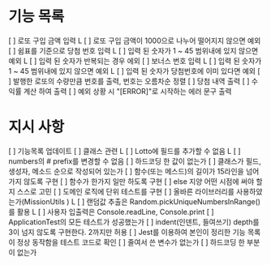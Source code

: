 # 기능 목록
[ ] 로또 구입 금액 입력
    L [ ] 로또 구입 금액이 1000으로 나누어 떨어지지 않으면 예외
[ ] 쉼표를 기준으로 당첨 번호 입력
    L [ ] 입력 된 숫자가 1 ~ 45 범위내에 있지 않으면 예외
    L [ ] 입력 된 숫자가 반복되는 경우 에외
[ ] 보너스 번호 입력
    L [ ] 입력 된 숫자가 1 ~ 45 범위내에 있지 않으면 예외
    L [ ] 입력 된 숫자가 당첨번호에 이미 있다면 예외
[ ] 발행한 로또의 수량만큼 번호를 출력, 번호는 오름차순 정렬
[ ] 당첨 내역 출력
[ ] 수익률 계산 하여 출력
[ ] 예외 상황 시 "[ERROR]"로 시작하는 에러 문구 출력

# 지시 사항
[ ] 기능목록 업데이트
[ ] 클래스 관련
     L [ ] Lotto에 필드를 추가할 수 없음
     L [ ] numbers의 # prefix를 변경할 수 없음
[ ] 하드코딩 한 값이 없는가
[ ] 클래스가 필드, 생성자, 메소드 순으로 작성되어 있는가
[ ] 함수(또는 메스드)의 길이가 15라인을 넘어가지 않도록 구현
[ ] 함수가 한가지 일만 하도록 구현
[ ] else 지양 어떤 시점에 써야 할지 스스로 고민
[ ] 도메인 로직에 단위 테스트를 구현
[ ] 올바른 라이브러리를 사용하얐는가(MissionUtils )
     L [ ] 랜덤값 추출은 Random.pickUniqueNumbersInRange()를 활용
     L [ ] 사용자 입출력은 Console.readLine, Console.print
[ ] ApplicationTest의 모든 테스트가 성공했는가
[ ] indent(인덴트, 들여쓰기) depth를 3이 넘지 않도록 구현한다. 2까지만 허용
[ ] Jest를 이용하여 본인이 정리한 기능 목록이 정상 동작함을 테스트 코드로 확인
[ ] 줄여서 쓴 변수가 없는가
[ ] 하드코딩 한 부분이 없는가
